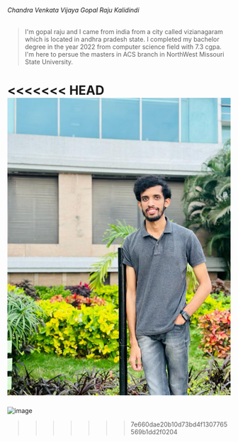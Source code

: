###### Chandra Venkata Vijaya Gopal Raju Kalidindi
> I'm gopal raju and I came from india from a city called vizianagaram which is located in andhra pradesh state. I completed my bachelor degree in the year 2022 from computer science field with 7.3 cgpa. I'm here to persue the masters in ACS branch in NorthWest Missouri State University.

<<<<<<< HEAD
![image](myimage.jpg)
=======
![image](![myimage](https://user-images.githubusercontent.com/122591663/215024993-539fcf30-0e3e-4771-a6bf-a76d0638eb56.jpg))
>>>>>>> 7e660dae20b10d73bd4f1307765569b1dd2f0204

 


